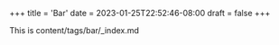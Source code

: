 +++
title = 'Bar'
date = 2023-01-25T22:52:46-08:00
draft = false
+++

This is content/tags/bar/_index.md
